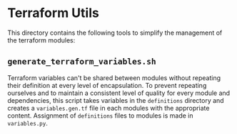 # Terraform Utils

This directory contains the following tools to simplify the management of the terraform modules:

## `generate_terraform_variables.sh`
Terraform variables can't be shared between modules without repeating their definition at every level of encapsulation.
To prevent repeating ourselves and to maintain a consistent level of quality for every module and dependencies, this script takes variables 
in the `definitions` directory and creates a `variables.gen.tf` file in each modules with the appropriate content.
Assignment of `definitions` files to modules is made in `variables.py`.
